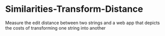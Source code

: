 # Similarities-Transform-Distance
Measure the edit distance between two strings and a web app that depicts the costs of transforming one string into another
